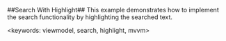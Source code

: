 ##Search With Highlight##
This example demonstrates how to implement the search functionality by highlighting the searched text.

<keywords: viewmodel, search, highlight, mvvm>